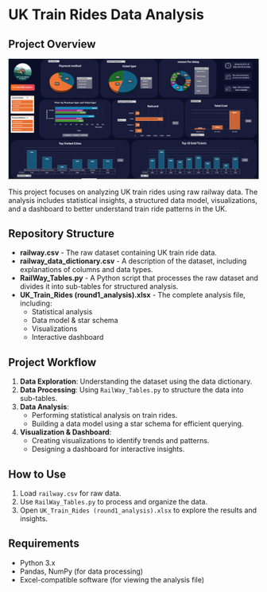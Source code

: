 # UK Train Rides Data Analysis

## Project Overview

![Demo](./dashboard.png)

This project focuses on analyzing UK train rides using raw railway data. The analysis includes statistical insights, a structured data model, visualizations, and a dashboard to better understand train ride patterns in the UK.

## Repository Structure

- **railway.csv** - The raw dataset containing UK train ride data.
- **railway_data_dictionary.csv** - A description of the dataset, including explanations of columns and data types.
- **RailWay_Tables.py** - A Python script that processes the raw dataset and divides it into sub-tables for structured analysis.
- **UK_Train_Rides (round1_analysis).xlsx** - The complete analysis file, including:
  - Statistical analysis
  - Data model & star schema
  - Visualizations
  - Interactive dashboard

## Project Workflow
1. **Data Exploration**: Understanding the dataset using the data dictionary.
2. **Data Processing**: Using `RailWay_Tables.py` to structure the data into sub-tables.
3. **Data Analysis**:
   - Performing statistical analysis on train rides.
   - Building a data model using a star schema for efficient querying.
4. **Visualization & Dashboard**:
   - Creating visualizations to identify trends and patterns.
   - Designing a dashboard for interactive insights.

## How to Use
1. Load `railway.csv` for raw data.
2. Use `RailWay_Tables.py` to process and organize the data.
3. Open `UK_Train_Rides (round1_analysis).xlsx` to explore the results and insights.

## Requirements
- Python 3.x
- Pandas, NumPy (for data processing)
- Excel-compatible software (for viewing the analysis file)

